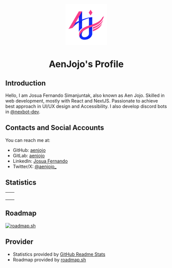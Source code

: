 <div align="center">
  <img src="/assets/aenjojo-v3-blupinkeu-sticker.png" alt="" height="128" />
  
  AenJojo's Profile
  =================
</div>

## Introduction
Hello, I am Josua Fernando Simanjuntak, also known as Aen Jojo.
Skilled in web development, mostly with React and NextJS.
Passionate to achieve best approach in UI/UX design and Accessibility.
I also develop discord bots in [@nexbot-dev](https://github.com/nexbot-dev).

## Contacts and Social Accounts
You can reach me at:
* GitHub: [aenjojo](https://github.com/aenjojo)
* GitLab: [aenjojo](https://gitlab.com/aenjojo)
* LinkedIn: [Josua Fernando](https://www.linkedin.com/in/aenjojo)
* Twitter/X: [@aenjojo_](https://x.com/aenjojo_)

## Statistics
<table>
  <tr>
    <td align="center" style="padding: 0; width: 50%">
      <img
        alt=""
        src="https://github-readme-stats.vercel.app/api?username=aenjojo&count_private=true&show_icons=true&title_color=2080f0&icon_color=2080f0&text_color=92989f&include_all_commits=false&bg_color=00000000&hide_border=true"
        align="center"
        style="padding: 0"
      />
    </td>
    <td>
      <img
        alt=""
        src="https://github-readme-stats.vercel.app/api/top-langs/?username=aenjojo&layout=compact&count_private=true&title_color=2080f0&icon_color=2080f0&text_color=92989f&bg_color=00000000&hide_border=true&langs_count=12&size_weight=0.5&count_weight=0.5"
        align="center"
        style="padding: 0"
      />
    </td>
  </tr>
</table>

## Roadmap
<a href="https://roadmap.sh">
  <img
    src="https://api.roadmap.sh/v1-badge/wide/64512815618c45b1baa8357f?variant=dark&roadmaps=frontend%2Cbackend%2Cfull-stack%2Cdevops"
    alt="roadmap.sh"
  />
</a>

## Provider
- Statistics provided by [GitHub Readme Stats]
- Roadmap provided by [roadmap.sh]

[GitHub Readme Stats]:   https://github.com/anuraghazra/github-readme-stats
[roadmap.sh]:            https://roadmap.sh/
